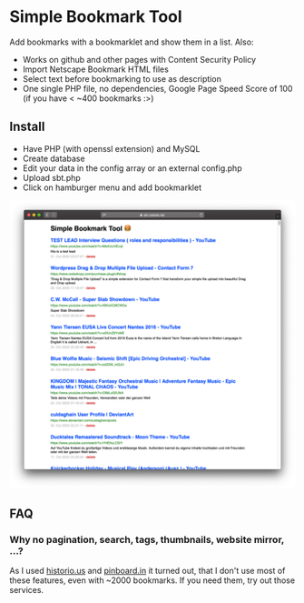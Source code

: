 # Simple Bookmark Tool

Add bookmarks with a bookmarklet and show them in a list. Also:

- Works on github and other pages with Content Security Policy
- Import Netscape Bookmark HTML files
- Select text before bookmarking to use as description
- One single PHP file, no dependencies, Google Page Speed Score of 100 (if you have < ~400 bookmarks :>)

## Install
- Have PHP (with openssl extension) and MySQL
- Create database
- Edit your data in the config array or an external config.php
- Upload sbt.php
- Click on hamburger menu and add bookmarklet

![Simple Bookmark Tool Screenshot](sbt-screenshot.png)

## FAQ

### Why no pagination, search, tags, thumbnails, website mirror, ...?

As I used [historio.us](https://historio.us) and [pinboard.in](https://pinboard.in/) it turned out, that I don't use most of these features, even with ~2000 bookmarks. If you need them, try out those services.
